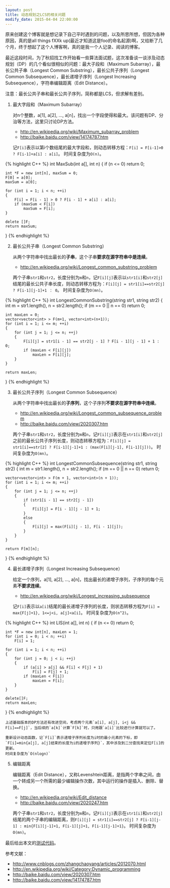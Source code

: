 ```yaml
---
layout: post
title: 动态规划之LCS的相关问题
modify_date: 2015-04-04 22:00:00
---
```


原来创建这个博客就是想记录下自己平时遇到的问题，以及所思所想，但因为各种原因，真的是all things fXXk up(最近才知道这是foo的命名起源)啊，又给断了几个月，终于想起了这个人博客啊，真的是我一个人记录、阅读的博客。

最近这段时间，为了秋招找工作开始看一些算法面试题，这次准备谈一谈涉及动态规划（DP）的几个看似很相似的问题：最大子段和（Maximum Subarray），最长公共子串（Longest Common Substring），最长公共子序列（Longest Common Subsequence），最长递增子序列（Longest Increasing Subsequence），字符串编辑距离（Edit Distance）。

注意：最长公共子串和最长公共子序列，简称都是LCS，但求解有差别。

1. 最大字段和（Maximum Subarray）

	对n个整数，a[1], a[2], ..., a[n]，找出一个字段使得和最大。该问题有DP、分治等方法，这里只讨论DP方法。

	* http://en.wikipedia.org/wiki/Maximum_subarray_problem
	* http://baike.baidu.com/view/14174787.htm

	记`F[i]`表示以第i个数结尾的最大字段和，则动态转移方程：`F[i] = F[i-1]>0 ? F[i-1]+a[i] : a[i]`。
	时间复杂度为`O(n)`。

{% highlight C++ %}
int MaxSub(int a[], int n)
{ 
	if (n <= 0)
		return 0;

	int *F = new int[n], maxSum = 0;
	F[0] = a[0];
	maxSum = a[0];

	for (int i = 1; i < n; ++i)
	{
		F[i] = F[i - 1] > 0 ? F[i - 1] + a[i] : a[i];
		if (maxSum < F[i])
			maxSum = F[i];
	}

	delete []F;
	return maxSum;
}
{% endhighlight %}

2. 最长公共子串（Longest Common Substring）

	从两个字符串中找出最长的**子串**，这个子串**要求在源字符串中是连续**。

	* http://en.wikipedia.org/wiki/Longest_common_substring_problem

	两个子串`str1`和`str2`，长度分别为`m`和`n`，记`F[i][j]`表示以`str1[i]`和`str2[j]`结尾的最长公共子串长度，则动态转移方程为：`F[i][j] = str1[i]==str2[j] ? F[i-1][j-1]+1 ： 0`。
	时间复杂度为`O(mn)`。

{% highlight C++ %}
int LongestCommonSubstring(string str1, string str2)
{
	int m = str1.length(), n = str2.length();
	if (m == 0 || n == 0)
		return 0;

	int maxLen = 0;
	vector<vector<int> > F(m+1, vector<int>(n+1));
	for (int i = 1; i <= m; ++i)
	{
		for (int j = 1; j <= n; ++j)
		{
			F[i][j] = str1[i - 1] == str2[j - 1] ? F[i - 1][j - 1] + 1 : 0;
			if (maxLen < F[i][j])
				maxLen = F[i][j];
		}
	}

	return maxLen;
}
{% endhighlight %}

3. 最长公共子序列（Longest Common Subsequence）
	
	从两个字符串中找出最长的**子序列**，这个子序列**不要求在源字符串中连续**。

	* http://en.wikipedia.org/wiki/Longest_common_subsequence_problem
	* http://baike.baidu.com/view/2020307.htm

	两个子串`str1`和`str2`，长度分别为`m`和`n`，记`F[i][j]`表示在`str1[i]`和`str2[j]`之前的最长公共子序列长度，则动态转移方程为：`F[i][j] = str1[i]==str[2] ? F[i-1][j-1]+1 : (max(F[i][j-1], F[i-1][j]))`。
	时间复杂度为`O(mn)`。

{% highlight C++ %}
int LongestCommonSubsequence(string str1, string str2)
{
	int m = str1.length(), n = str2.length();
	if (m == 0 || n == 0)
		return 0;

	vector<vector<int> > F(m + 1, vector<int>(n + 1));
	for (int i = 1; i <= m; ++i)
	{
		for (int j = 1; j <= n; ++j)
		{
			if (str1[i - 1] == str2[j - 1])
			{
				F[i][j] = F[i - 1][j - 1] + 1;
			}
			else
			{
				F[i][j] = max(F[i][j - 1], F[i - 1][j]);
			}
		}
	}

	return F[m][n];
}
{% endhighlight %}

4. 最长递增子序列（Longest Increasing Subsequence）

	给定一个序列，a[1], a[2], ..., a[n]，找出最长的递增子序列，子序列的每个元素**不要求连续**。
	
	* http://en.wikipedia.org/wiki/Longest_increasing_subsequence
	
	记`F[i]`表示以`a[i]`结尾的最长递增子序列的长度，则状态转移方程为`F[i] = max{F[j]+1}, 1<=j<i, a[j]<a[i]`。
	时间复杂度为`O(n^2)`。

{% highlight C++ %}
int LIS(int a[], int n)
{
	if (n <= 0)
		return 0;

	int *F = new int[n], maxLen = 1;
	for (int i = 0; i < n; ++i)
		F[i] = 1;

	for (int i = 1; i < n; ++i)
	{
		for (int j = 0; j < i; ++j)
		{
			if (a[i] > a[j] && F[i] < F[j] + 1)
				F[i] = F[j] + 1;
			if (maxLen < F[i])
				maxLen = F[i];
		}
	}

	delete[]F;
	return maxLen;
}
{% endhighlight %}

	上述基础版本的DP方法还有改进空间，考虑两个元素`a[i], a[j], i<j && F[i]==F[j]`，当后续的`a[k]`计算`F[k]`时，只用跟`a[i]`比较进行计算就可以了。

	重新设计动态函数，记`F[i]`表示递增子序列长度为i时的最小元素的下标，即`F[i]=min{a[j], a[j]结束的长度为i的递增子序列}`，其中涉及到二分查找来定位F[i]的更新。
	时间复杂度为`O(nlogn)`

5. 编辑距离
	
	编辑距离（Edit Distance），又称Levenshtein距离，是指两个字串之间，由一个转成另一个所需的最少编辑操作次数，其中运行的操作是插入、删除、替换。

	* http://en.wikipedia.org/wiki/Edit_distance
	* http://baike.baidu.com/view/2020247.htm
	
	两个子串`str1`和`str2`，长度分别为`m`和`n`，记`F[i][j]`表示在`str1[i]`和`str2[j]`结尾的两个子串的编辑距离，则`F[i][j] = str1[i]==str2[j] ? F[i-1][j-1] : min{F[i][j-1]+1, F[i-1][j]+1, F[i-1][j-1]+1}`。
	时间复杂度为`O(mn)`。

最后给出本文的[测试代码]({{site.url}}/assets/code/DP_LCS.cpp)。

参考文献：

* http://www.cnblogs.com/zhangchaoyang/articles/2012070.html
* http://en.wikipedia.org/wiki/Category:Dynamic_programming
* http://baike.baidu.com/view/2020307.htm
* http://baike.baidu.com/view/14174787.htm
